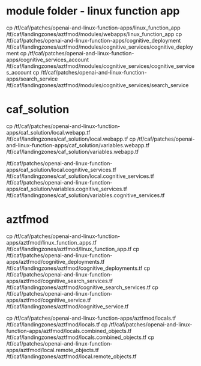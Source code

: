 
# module folder - linux function app
cp  /tf/caf/patches/openai-and-linux-function-apps/linux_function_app /tf/caf/landingzones/aztfmod/modules/webapps/linux_function_app
cp /tf/caf/patches/openai-and-linux-function-apps/cognitive_deployment /tf/caf/landingzones/aztfmod/modules/cognitive_services/cognitive_deployment
cp /tf/caf/patches/openai-and-linux-function-apps/cognitive_services_account /tf/caf/landingzones/aztfmod/modules/cognitive_services/cognitive_services_account
cp /tf/caf/patches/openai-and-linux-function-apps/search_service /tf/caf/landingzones/aztfmod/modules/cognitive_services/search_service

# caf_solution
cp /tf/caf/patches/openai-and-linux-function-apps/caf_solution/local.webapp.tf /tf/caf/landingzones/caf_solution/local.webapp.tf
cp /tf/caf/patches/openai-and-linux-function-apps/caf_solution/variables.webapp.tf /tf/caf/landingzones/caf_solution/variables.webapp.tf

/tf/caf/patches/openai-and-linux-function-apps/caf_solution/local.cognitive_services.tf /tf/caf/landingzones/caf_solution/local.cognitive_services.tf
/tf/caf/patches/openai-and-linux-function-apps/caf_solution/variables.cognitive_services.tf  /tf/caf/landingzones/caf_solution/variables.cognitive_services.tf

# aztfmod
cp /tf/caf/patches/openai-and-linux-function-apps/aztfmod/linux_function_apps.tf /tf/caf/landingzones/aztfmod/linux_function_app.tf
cp /tf/caf/patches/openai-and-linux-function-apps/aztfmod/cognitive_deployments.tf /tf/caf/landingzones/aztfmod/cognitive_deployments.tf
cp /tf/caf/patches/openai-and-linux-function-apps/aztfmod/cognitive_search_services.tf /tf/caf/landingzones/aztfmod/cognitive_search_services.tf
cp /tf/caf/patches/openai-and-linux-function-apps/aztfmod/cognitive_service.tf  /tf/caf/landingzones/aztfmod/cognitive_service.tf

cp /tf/caf/patches/openai-and-linux-function-apps/aztfmod/locals.tf /tf/caf/landingzones/aztfmod/locals.tf
cp /tf/caf/patches/openai-and-linux-function-apps/aztfmod/locals.combined_objects.tf /tf/caf/landingzones/aztfmod/locals.combined_objects.tf
cp /tf/caf/patches/openai-and-linux-function-apps/aztfmod/local.remote_objects.tf /tf/caf/landingzones/aztfmod/local.remote_objects.tf


